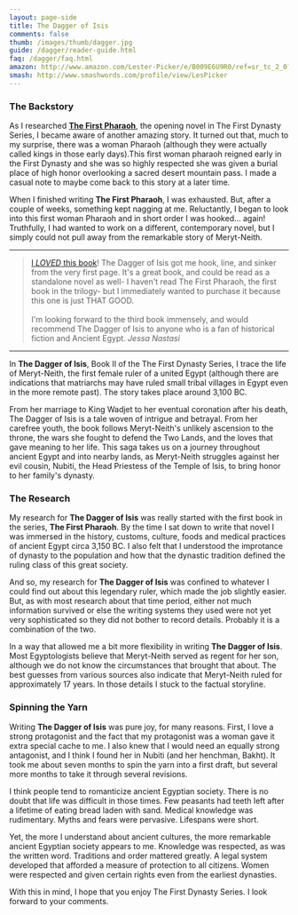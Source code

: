 ```yaml
---
layout: page-side
title: The Dagger of Isis
comments: false
thumb: /images/thumb/dagger.jpg
guide: /dagger/reader-guide.html
faq: /dagger/faq.html
amazon: http://www.amazon.com/Lester-Picker/e/B009E6U9R0/ref=sr_tc_2_0?qid=1355508212&sr=1-2-ent
smash: http://www.smashwords.com/profile/view/LesPicker
---
```

### The Backstory

As I researched [**The First Pharaoh**](/pharaoh/), the opening novel in The First Dynasty Series, I became aware of another amazing story. It turned out that, much to my surprise, there was a woman Pharaoh (although they were actually called kings in those early days).This first woman pharaoh reigned early in the First Dynasty and she was so highly respected she was given a burial place of high honor overlooking a sacred desert mountain pass. I made a casual note to maybe come back to this story at a later time. 

When I finished writing **The First Pharaoh**, I was exhausted. But, after a couple of weeks, something kept nagging at me. Reluctantly, I began to look into this first woman Pharaoh and in short order I was hooked… again! Truthfully, I had wanted to work on a different, contemporary novel, but I simply could not pull away from the remarkable story of Meryt-Neith. 

---

> [I *LOVED* this book](http://www.goodreads.com/review/show/559527698)! The Dagger of Isis got me hook, line, and sinker from the very first page. It's a great book, and could be read as a standalone novel as well- I haven't read The First Pharaoh, the first book in the trilogy- but I immediately wanted to purchase it because this one is just THAT GOOD. <br><br>I'm looking forward to the third book immensely, and would recommend The Dagger of Isis to anyone who is a fan of historical fiction and Ancient Egypt. <cite>Jessa Nastasi</cite>

---

In **The Dagger of Isis**, Book II of the The First Dynasty Series, I trace the life of Meryt-Neith, the first female ruler of a united Egypt (although there are indications that matriarchs may have ruled small tribal villages in Egypt even in the more remote past). The story takes place around 3,100 BC. 

From her marriage to King Wadjet to her eventual coronation after his death, The Dagger of Isis is a tale woven of intrigue and betrayal. From her carefree youth, the book follows Meryt-Neith's unlikely ascension to the throne, the wars she fought to defend the Two Lands, and the loves that gave meaning to her life. This saga takes us on a journey throughout ancient Egypt and into nearby lands, as Meryt-Neith struggles against her evil cousin, Nubiti, the Head Priestess of the Temple of Isis, to bring honor to her family's dynasty.

### The Research

My research for **The Dagger of Isis** was really started with the first book in the series, **The First Pharaoh**. By the time I sat down to write that novel I was immersed in the history, customs, culture, foods and medical practices of ancient Egypt circa 3,150 BC. I also felt that I understood the improtance of dynasty to the population and how that the dynastic tradition defined the ruling class of this great society. 

And so, my research for **The Dagger of Isis** was confined to whatever I could find out about this legendary ruler, which made the job slightly easier. But, as with most research about that time period, either not much information survived or else the writing systems they used were not yet very sophisticated so they did not bother to record details. Probably it is a combination of the two. 

In a way that allowed me a bit more flexibility in writing **The Dagger of Isis**. Most Egyptologists believe that Meryt-Neith served as regent for her son, although we do not know the circumstances that brought that about. The best guesses from various sources also indicate that Meryt-Neith ruled for approximately 17 years. In those details I stuck to the factual storyline. 

### Spinning the Yarn

Writing **The Dagger of Isis** was pure joy, for many reasons. First, I love a strong protagonist and the fact that my protagonist was a woman gave it extra special cache to me. I also knew that I would need an equally strong antagonist, and I think I found her in Nubiti (and her henchman, Bakht). It took me about seven months to spin the yarn into a first draft, but several more months to take it through several revisions. 

I think people tend to romanticize ancient Egyptian society. There is no doubt that life was difficult in those times. Few peasants had teeth left after a lifetime of eating bread laden with sand. Medical knowledge was rudimentary. Myths and fears were pervasive. Lifespans were short. 

Yet, the more I understand about ancient cultures, the more remarkable ancient Egyptian society appears to me. Knowledge was respected, as was the written word. Traditions and order mattered greatly. A legal system developed that afforded a measure of protection to all citizens. Women were respected and given certain rights even from the earliest dynasties. 

With this in mind, I hope that you enjoy The First Dynasty Series. I look forward to your comments. 
